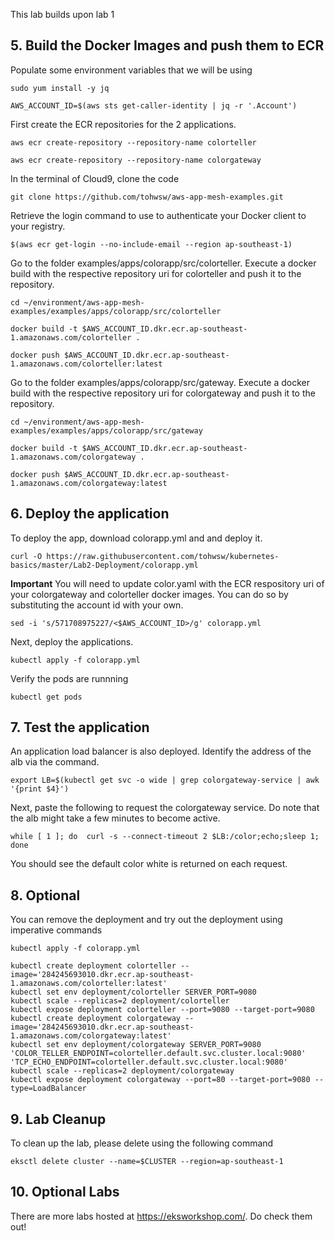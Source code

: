 This lab builds upon lab 1


## 5. Build the Docker Images and push them to ECR

Populate some environment variables that we will be using

```
sudo yum install -y jq

AWS_ACCOUNT_ID=$(aws sts get-caller-identity | jq -r '.Account')

```

First create the ECR repositories for the 2 applications.

```
aws ecr create-repository --repository-name colorteller

aws ecr create-repository --repository-name colorgateway

```

In the terminal of Cloud9, clone the code

```
git clone https://github.com/tohwsw/aws-app-mesh-examples.git

```

Retrieve the login command to use to authenticate your Docker client to your registry.

```
$(aws ecr get-login --no-include-email --region ap-southeast-1)

```

Go to the folder examples/apps/colorapp/src/colorteller. Execute a docker build with the respective repository uri for colorteller and push it to the repository.

```
cd ~/environment/aws-app-mesh-examples/examples/apps/colorapp/src/colorteller

docker build -t $AWS_ACCOUNT_ID.dkr.ecr.ap-southeast-1.amazonaws.com/colorteller .

docker push $AWS_ACCOUNT_ID.dkr.ecr.ap-southeast-1.amazonaws.com/colorteller:latest
```

Go to the folder examples/apps/colorapp/src/gateway. Execute a docker build with the respective repository uri for colorgateway and push it to the repository.

```
cd ~/environment/aws-app-mesh-examples/examples/apps/colorapp/src/gateway

docker build -t $AWS_ACCOUNT_ID.dkr.ecr.ap-southeast-1.amazonaws.com/colorgateway .

docker push $AWS_ACCOUNT_ID.dkr.ecr.ap-southeast-1.amazonaws.com/colorgateway:latest

```



## 6. Deploy the application

To deploy the app, download colorapp.yml and and deploy it.

```
curl -O https://raw.githubusercontent.com/tohwsw/kubernetes-basics/master/Lab2-Deployment/colorapp.yml

```

**Important** You will need to update color.yaml with the ECR respository uri of your colorgateway and colorteller docker images.
You can do so by substituting the account id with your own.

```
sed -i 's/571708975227/<$AWS_ACCOUNT_ID>/g' colorapp.yml

```

Next, deploy the applications.


```
kubectl apply -f colorapp.yml

```

Verify the pods are runnning


```
kubectl get pods

```



## 7. Test the application

An application load balancer is also deployed. Identify the address of the alb via the command.

```
export LB=$(kubectl get svc -o wide | grep colorgateway-service | awk '{print $4}')

```


Next, paste the following to request the colorgateway service. Do note that the alb might take a few minutes to become active.

```
while [ 1 ]; do  curl -s --connect-timeout 2 $LB:/color;echo;sleep 1; done

```

You should see the default color white is returned on each request.

## 8. Optional

You can remove the deployment and try out the deployment using imperative commands

```
kubectl apply -f colorapp.yml

```

```
kubectl create deployment colorteller --image='284245693010.dkr.ecr.ap-southeast-1.amazonaws.com/colorteller:latest'
kubectl set env deployment/colorteller SERVER_PORT=9080
kubectl scale --replicas=2 deployment/colorteller
kubectl expose deployment colorteller --port=9080 --target-port=9080
kubectl create deployment colorgateway --image='284245693010.dkr.ecr.ap-southeast-1.amazonaws.com/colorgateway:latest'
kubectl set env deployment/colorgateway SERVER_PORT=9080 'COLOR_TELLER_ENDPOINT=colorteller.default.svc.cluster.local:9080' 'TCP_ECHO_ENDPOINT=colorteller.default.svc.cluster.local:9080'
kubectl scale --replicas=2 deployment/colorgateway
kubectl expose deployment colorgateway --port=80 --target-port=9080 --type=LoadBalancer

```

## 9. Lab Cleanup

To clean up the lab, please delete using the following command

```
eksctl delete cluster --name=$CLUSTER --region=ap-southeast-1

```

## 10. Optional Labs

There are more labs hosted at https://eksworkshop.com/. Do check them out!








